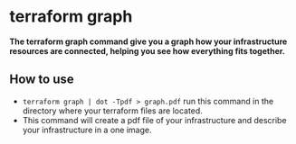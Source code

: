 # terraform graph

**The terraform graph command give you a graph how your infrastructure resources are connected, helping you see how everything fits together.**

## How to use

- `terraform graph | dot -Tpdf > graph.pdf` run this command in the directory where your terraform files are located.
- This command will create a pdf file of your infrastructure and describe your infrastructure in a one image.